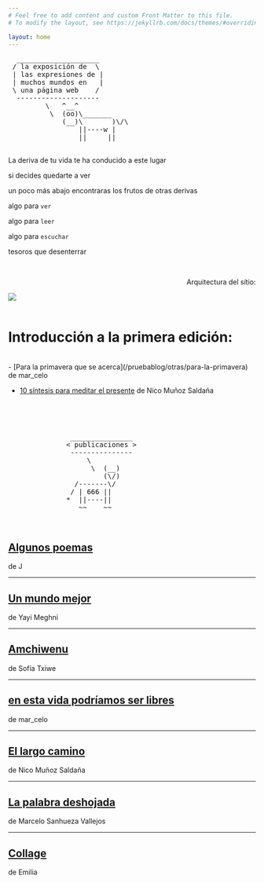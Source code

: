 ```yaml
---
# Feel free to add content and custom Front Matter to this file.
# To modify the layout, see https://jekyllrb.com/docs/themes/#overriding-theme-defaults

layout: home
---
```


  <pre>
  ____________________
 / la exposición de  \
 | las expresiones de |
 | muchos mundos en   |
 \ una página web    /
  --------------------
         \   ^__^
          \  (oo)\_______
             (__)\       )\/\
                 ||----w |
                 ||     ||
  </pre>


La deriva de tu vida te ha conducido a este lugar

si decides quedarte a ver

un poco más abajo encontraras los frutos de otras derivas

algo para `ver`

algo para `leer`

algo para `escuchar`

tesoros que desenterrar

<br>
 <div>
  <p style="text-align:right;">
Arquitectura del sítio:
  </p>
 </div>

  <img src="/pruebablog/archivos/autocad.gif" />

<br>
<br>

# Introducción a la primera edición:
<br>
  - [Para la primavera que se acerca](/pruebablog/otras/para-la-primavera) de mar_celo

  <br>

  - [10 síntesis para meditar el presente](/pruebablog/otras/10-sintesis) de Nico Muñoz Saldaña

<br>
<br>

<pre>

               _______________
              < publicaciones >
               ---------------
                   \
                    \  (__)
                       (\/)
                /-------\/
               / | 666 ||
              *  ||----||
                 ~~    ~~
</pre>

<br>


## [Algunos poemas](/pruebablog/2021/03/21/algunos-poemas)
de J

---

## [Un mundo mejor](/pruebablog/2021/03/21/Un-mundo-mejor)
de Yayi Meghni

---

## [Amchiwenu](/pruebablog/2021/03/21/Amchiwenu)
de Sofía Txiwe

---

## [en esta vida podríamos ser libres](/pruebablog/2021/03/17/en-esta-vida-podríamos-ser-libres.html)
de mar_celo

---

## [El largo camino](/pruebablog/2021/03/13/el-largo-camino)
de Nico Muñoz Saldaña

---

## [La palabra deshojada](/pruebablog/2021/03/01/la-palabra-deshojada)
de Marcelo Sanhueza Vallejos

---

## [Collage](/pruebablog/2021/03/01/collage-emilia)
de Emilia
